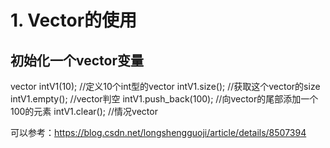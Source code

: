 # 1. Vector的使用
## 初始化一个vector变量
vector<int> intV1(10); //定义10个int型的vector
intV1.size(); //获取这个vector的size
intV1.empty(); //vector判空
intV1.push_back(100); //向vector的尾部添加一个100的元素
intV1.clear(); //情况vector

可以参考：https://blog.csdn.net/longshengguoji/article/details/8507394




